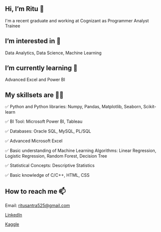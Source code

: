 ## Hi, I’m Ritu 👋

I'm a recent graduate and working at Cognizant as Programmer Analyst Trainee

## I’m interested in 👀

Data Analytics, Data Science, Machine Learning

## I’m currently learning 🌱

Advanced Excel and Power BI

## My skillsets are 👩‍💻 

✅ Python and Python libraries: Numpy, Pandas, Matplotlib, Seaborn, Scikit-learn

✅ BI Tool: Microsoft Power BI, Tableau

✅ Databases: Oracle SQL, MySQL, PL/SQL

✅ Advanced Microsoft Excel

✅ Basic understanding of Machine Learning Algorithms: Linear Regression, Logistic Regression, Random Forest, Decision Tree

✅ Statistical Concepts: Descriptive Statistics

✅ Basic knowledge of C/C++, HTML, CSS



## How to reach me 📫

Email: ritusantra525@gmail.com


[LinkedIn](https://www.linkedin.com/in/ritusantra/)


[Kaggle](https://www.kaggle.com/ritusantra) 

<!---
ritusantra/ritusantra is a ✨ special ✨ repository because its `README.md` (this file) appears on your GitHub profile.
You can click the Preview link to take a look at your changes.
--->
